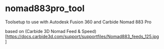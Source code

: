# nomad883pro_tool
Toolsetup to use with Autodesk Fusion 360 and Carbide Nomad 883 Pro

based on (Carbide 3D Nomad Feed & Speed)[https://docs.carbide3d.com/support/supportfiles/Nomad883_feeds_125.jpg]
